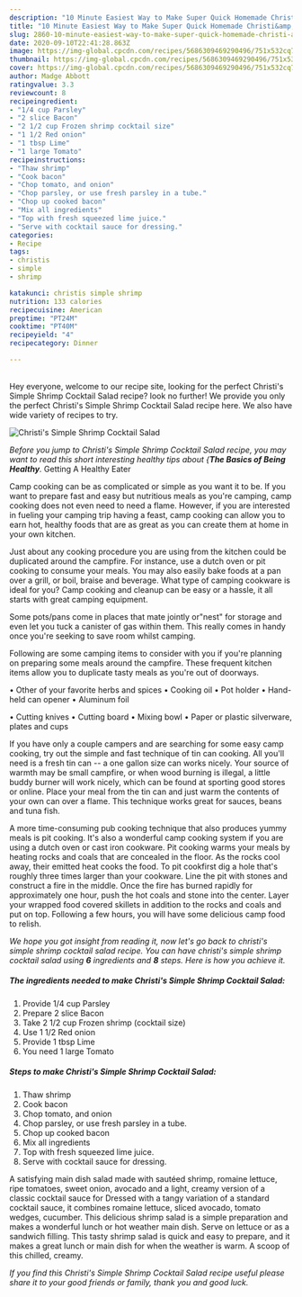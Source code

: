 ```yaml
---
description: "10 Minute Easiest Way to Make Super Quick Homemade Christi&amp;#39;s Simple Shrimp Cocktail Salad"
title: "10 Minute Easiest Way to Make Super Quick Homemade Christi&amp;#39;s Simple Shrimp Cocktail Salad"
slug: 2860-10-minute-easiest-way-to-make-super-quick-homemade-christi-and-39-s-simple-shrimp-cocktail-salad
date: 2020-09-10T22:41:28.863Z
image: https://img-global.cpcdn.com/recipes/5686309469290496/751x532cq70/christis-simple-shrimp-cocktail-salad-recipe-main-photo.jpg
thumbnail: https://img-global.cpcdn.com/recipes/5686309469290496/751x532cq70/christis-simple-shrimp-cocktail-salad-recipe-main-photo.jpg
cover: https://img-global.cpcdn.com/recipes/5686309469290496/751x532cq70/christis-simple-shrimp-cocktail-salad-recipe-main-photo.jpg
author: Madge Abbott
ratingvalue: 3.3
reviewcount: 8
recipeingredient:
- "1/4 cup Parsley"
- "2 slice Bacon"
- "2 1/2 cup Frozen shrimp cocktail size"
- "1 1/2 Red onion"
- "1 tbsp Lime"
- "1 large Tomato"
recipeinstructions:
- "Thaw shrimp"
- "Cook bacon"
- "Chop tomato, and onion"
- "Chop parsley, or use fresh parsley in a tube."
- "Chop up cooked bacon"
- "Mix all ingredients"
- "Top with fresh squeezed lime juice."
- "Serve with cocktail sauce for dressing."
categories:
- Recipe
tags:
- christis
- simple
- shrimp

katakunci: christis simple shrimp 
nutrition: 133 calories
recipecuisine: American
preptime: "PT24M"
cooktime: "PT40M"
recipeyield: "4"
recipecategory: Dinner

---
```

<br>
Hey everyone, welcome to our recipe site, looking for the perfect Christi&#39;s Simple Shrimp Cocktail Salad recipe? look no further! We provide you only the perfect Christi&#39;s Simple Shrimp Cocktail Salad recipe here. We also have wide variety of recipes to try.
<br>


![Christi&#39;s Simple Shrimp Cocktail Salad](https://img-global.cpcdn.com/recipes/5686309469290496/751x532cq70/christis-simple-shrimp-cocktail-salad-recipe-main-photo.jpg)

<i>Before you jump to Christi&#39;s Simple Shrimp Cocktail Salad recipe, you may want to read this short interesting healthy tips about {<strong>The Basics of Being Healthy</strong>.</i>
Getting A Healthy Eater

    
Camp cooking can be as complicated or simple as you want it to be. If you want to prepare fast and easy but nutritious meals as you're camping, camp cooking does not even need to need a flame. However, if you are interested in fueling your camping trip having a feast, camp cooking can allow you to earn hot, healthy foods that are as great as you can create them at home in your own kitchen.

 Just about any cooking procedure you are using from the kitchen could be duplicated around the campfire. For instance, use a dutch oven or pit cooking to consume your meals. You may also easily bake foods at a pan over a grill, or boil, braise and beverage. What type of camping cookware is ideal for you? Camp cooking and cleanup can be easy or a hassle, it all starts with great camping equipment.

Some pots/pans come in places that mate jointly or"nest" for storage and even let you tuck a canister of gas within them. This really comes in handy once you're seeking to save room whilst camping.

Following are some camping items to consider with you if you're planning on preparing some meals around the campfire. These frequent kitchen items allow you to duplicate tasty meals as you're out of doorways.


• Other of your favorite herbs and spices
• Cooking oil
• Pot holder
• Hand-held can opener
• Aluminum foil

• Cutting knives
• Cutting board
• Mixing bowl
• Paper or plastic silverware, plates and cups

If you have only a couple campers and are searching for some easy camp cooking, try out the simple and fast technique of tin can cooking. All you'll need is a fresh tin can -- a one gallon size can works nicely. Your source of warmth may be small campfire, or when wood burning is illegal, a little buddy burner will work nicely, which can be found at sporting good stores or online. Place your meal from the tin can and just warm the contents of your own can over a flame.  This technique works great for sauces, beans and tuna fish.

A more time-consuming pub cooking technique that also produces yummy meals is pit cooking.  It's also a wonderful camp cooking system if you are using a dutch oven or cast iron cookware. Pit cooking warms your meals by heating rocks and coals that are concealed in the floor. As the rocks cool away, their emitted heat cooks the food. To pit cookfirst dig a hole that's roughly three times larger than your cookware. Line the pit with stones and construct a fire in the middle. Once the fire has burned rapidly for approximately one hour, push the hot coals and stone into the center. Layer your wrapped food covered skillets in addition to the rocks and coals and put on top. Following a few hours, you will have some delicious camp food to relish.


<i>We hope you got insight from reading it, now let's go back to christi&#39;s simple shrimp cocktail salad recipe. You can have christi&#39;s simple shrimp cocktail salad using <strong>6</strong> ingredients and <strong>8</strong> steps. Here is how you achieve it.
</i>

##### The ingredients needed to make Christi&#39;s Simple Shrimp Cocktail Salad:

1. Provide 1/4 cup Parsley
1. Prepare 2 slice Bacon
1. Take 2 1/2 cup Frozen shrimp (cocktail size)
1. Use 1 1/2 Red onion
1. Provide 1 tbsp Lime
1. You need 1 large Tomato


##### Steps to make Christi&#39;s Simple Shrimp Cocktail Salad:

1. Thaw shrimp
1. Cook bacon
1. Chop tomato, and onion
1. Chop parsley, or use fresh parsley in a tube.
1. Chop up cooked bacon
1. Mix all ingredients
1. Top with fresh squeezed lime juice.
1. Serve with cocktail sauce for dressing.


A satisfying main dish salad made with sautéed shrimp, romaine lettuce, ripe tomatoes, sweet onion, avocado and a light, creamy version of a classic cocktail sauce for Dressed with a tangy variation of a standard cocktail sauce, it combines romaine lettuce, sliced avocado, tomato wedges, cucumber. This delicious shrimp salad is a simple preparation and makes a wonderful lunch or hot weather main dish. Serve on lettuce or as a sandwich filling. This tasty shrimp salad is quick and easy to prepare, and it makes a great lunch or main dish for when the weather is warm. A scoop of this chilled, creamy. 

<i>If you find this Christi&#39;s Simple Shrimp Cocktail Salad recipe useful please share it to your good friends or family, thank you and good luck.</i>
